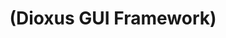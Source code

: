 ---
layout: default
title: "(Dioxus GUI Framework)"
parent: "(Rust 🦀)"
has_children: true
nav_order: 2
---